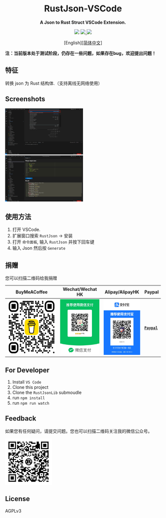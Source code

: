 <div align="center">
    <h1>RustJson-VSCode</h1>
    <p><b>A Json to Rust Struct VSCode Extension.</b></p>
    <img src="https://img.shields.io/badge/status-developing-green.svg?style=flat" />
    <a target="_blank" href="https://github.com/1595901624/RustJson/releases">
      <img src="https://img.shields.io/badge/latest%20version-v0.0.1.Canary-blue.svg?style=flat" />
    </a>
    <img src="https://img.shields.io/badge/license-AGPLv3-orange.svg?style=flat" />
    <p>[English]<a href="https://github.com/1595901624/RustJson-vscode/blob/main/README_CN.md"><span>[简体中文]</span></a></p>
</div>

**注：当前版本处于测试阶段，仍存在一些问题，如果存在bug，欢迎提出问题！**

## 特征

转换 json 为 Rust 结构体.（支持离线无网络使用）

## Screenshots

<img src="https://raw.githubusercontent.com/1595901624/RustJson-vscode/main/demo/1.png" width="50%">
<img src="https://raw.githubusercontent.com/1595901624/RustJson-vscode/main/demo/2.png" width="50%">

## 使用方法

1. 打开 VSCode.
2. 扩展窗口搜索 `RustJson` -> 安装
3. 打开 `命令面板`, 输入 `RustJson` 并按下回车键
4. 输入 Json 然后按 `Generate`

## 捐赠

您可以扫描二维码给我捐赠

| BuyMeACoffee                                                 | Wechat/Wechat HK                                             | Alipay/AlipayHK                                              | Paypal                                                  |
| ------------------------------------------------------------ | ------------------------------------------------------------ | ------------------------------------------------------------ | ------------------------------------------------------- |
| <a target="_blank" href="https://www.buymeacoffee.com/hycloris"><img src="https://raw.githubusercontent.com/1595901624/RustJson-vscode/main/demo/bmc_qr.png" height="180" /></a> | <img src="https://raw.githubusercontent.com/1595901624/RustJson-vscode/main/demo/wechat.jpeg" height="180" /> | <img src="https://raw.githubusercontent.com/1595901624/RustJson-vscode/main/demo/alipay.jpeg" height="180" /> | [**`Paypal`**](https://www.paypal.com/paypalme/haoyu94) |


## For Developer

1. Install `VS Code`
2. Clone this project
3. Clone the `RustJsonLib` submoudle
4. run `npm install`
5. run `npm run watch`

## Feedback

如果您有任何疑问，请提交问题。您也可以扫描二维码关注我的微信公众号。

<img src="https://raw.githubusercontent.com/1595901624/RustJson-vscode/main/demo/qrcode.jpeg" width="30%">

## License

AGPLv3
